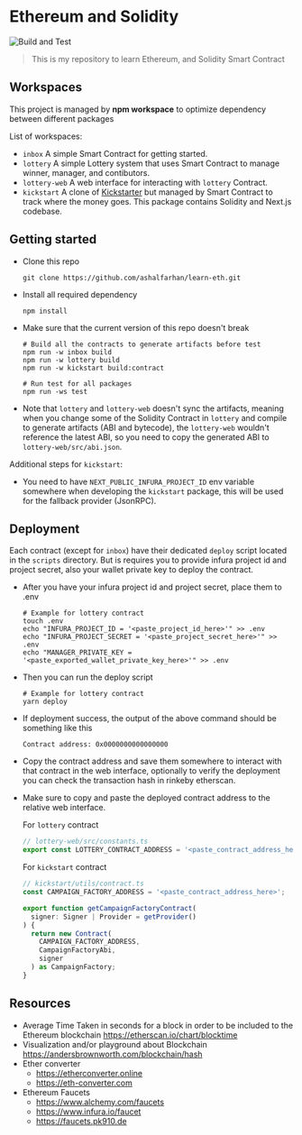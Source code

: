 # Ethereum and Solidity

![Build and Test](https://github.com/ashalfarhan/learn-eth/actions/workflows/CI.yml/badge.svg)

> This is my repository to learn Ethereum, and Solidity Smart Contract

## Workspaces

This project is managed by **npm workspace** to optimize dependency between different packages

List of workspaces:

- `inbox` A simple Smart Contract for getting started.
- `lottery` A simple Lottery system that uses Smart Contract to manage winner, manager, and contibutors.
- `lottery-web` A web interface for interacting with `lottery` Contract.
- `kickstart` A clone of [Kickstarter](https://www.kickstarter.com/) but managed by Smart Contract to track where the money goes. This package contains Solidity and Next.js codebase.

## Getting started

- Clone this repo
  ```shell
  git clone https://github.com/ashalfarhan/learn-eth.git
  ```
- Install all required dependency
  ```shell
  npm install
  ```
- Make sure that the current version of this repo doesn't break

  ```shell
  # Build all the contracts to generate artifacts before test
  npm run -w inbox build
  npm run -w lottery build
  npm run -w kickstart build:contract

  # Run test for all packages
  npm run -ws test
  ```

- Note that `lottery` and `lottery-web` doesn't sync the artifacts, meaning when you change some of the Solidity Contract in `lottery` and compile to generate artifacts (ABI and bytecode), the `lottery-web` wouldn't reference the latest ABI, so you need to copy the generated ABI to `lottery-web/src/abi.json`.

Additional steps for `kickstart`:

- You need to have `NEXT_PUBLIC_INFURA_PROJECT_ID` env variable somewhere when developing the `kickstart` package, this will be used for the fallback provider (JsonRPC).

## Deployment

Each contract (except for `inbox`) have their dedicated `deploy` script located in the `scripts` directory. But is requires you to provide infura project id and project secret, also your wallet private key to deploy the contract.

- After you have your infura project id and project secret, place them to .env

  ```shell
  # Example for lottery contract
  touch .env
  echo "INFURA_PROJECT_ID = '<paste_project_id_here>'" >> .env
  echo "INFURA_PROJECT_SECRET = '<paste_project_secret_here>'" >> .env
  echo "MANAGER_PRIVATE_KEY = '<paste_exported_wallet_private_key_here>'" >> .env
  ```

- Then you can run the deploy script
  ```shell
  # Example for lottery contract
  yarn deploy
  ```
- If deployment success, the output of the above command should be something like this
  ```shell
  Contract address: 0x0000000000000000
  ```
- Copy the contract address and save them somewhere to interact with that contract in the web interface, optionally to verify the deployment you can check the transaction hash in rinkeby etherscan.

- Make sure to copy and paste the deployed contract address to the relative web interface.

  For `lottery` contract

  ```ts
  // lottery-web/src/constants.ts
  export const LOTTERY_CONTRACT_ADDRESS = '<paste_contract_address_here>';
  ```

  For `kickstart` contract

  ```ts
  // kickstart/utils/contract.ts
  const CAMPAIGN_FACTORY_ADDRESS = '<paste_contract_address_here>';

  export function getCampaignFactoryContract(
    signer: Signer | Provider = getProvider()
  ) {
    return new Contract(
      CAMPAIGN_FACTORY_ADDRESS,
      CampaignFactoryAbi,
      signer
    ) as CampaignFactory;
  }
  ```

## Resources

- Average Time Taken in seconds for a block in order to be included to the Ethereum blockchain https://etherscan.io/chart/blocktime
- Visualization and/or playground about Blockchain https://andersbrownworth.com/blockchain/hash
- Ether converter
  - https://etherconverter.online
  - https://eth-converter.com
- Ethereum Faucets
  - https://www.alchemy.com/faucets
  - https://www.infura.io/faucet
  - https://faucets.pk910.de
